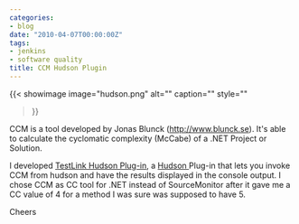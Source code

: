 ```yaml
---
categories:
- blog
date: "2010-04-07T00:00:00Z"
tags:
- jenkins
- software quality
title: CCM Hudson Plugin
---
```


{{< showimage
  image="hudson.png"
  alt=""
  caption=""
  style=""
>}}

CCM is a tool developed by Jonas Blunck (<a href="http://www.blunck.se/">http://www.blunck.se</a>). It's able to calculate the cyclomatic complexity (McCabe) of a .NET Project or Solution.

I developed <a title="TestLink Hudson Plug-In" href="http://wiki.hudson-ci.org/display/HUDSON/TestLink+Plugin">TestLink Hudson Plug-in</a>, a <a href="http://www.hudson-ci.org">Hudson </a>Plug-in that lets you invoke CCM from hudson and have the results displayed in the console output. I chose CCM as CC tool for .NET instead of SourceMonitor after it gave me a CC value of 4 for a method I was sure was supposed to have 5.

Cheers
